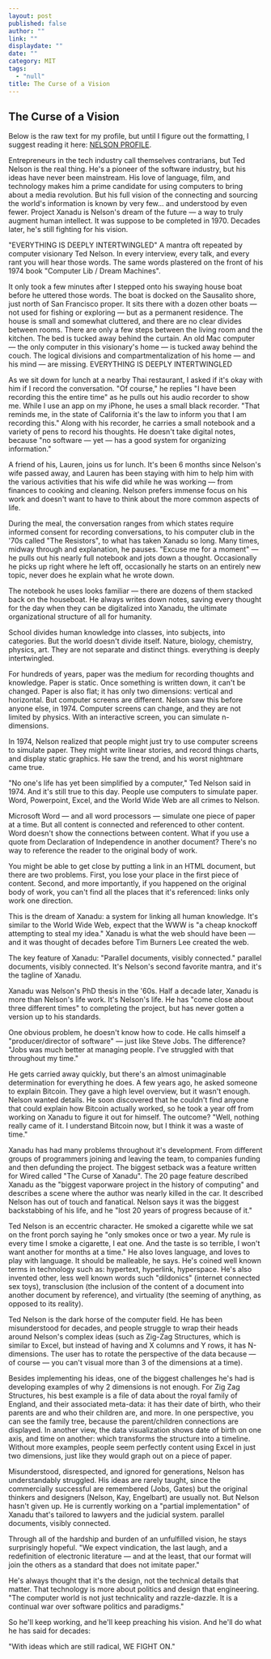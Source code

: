 ```yaml
---
layout: post
published: false
author: ""
link: ""
displaydate: ""
date: ""
category: MIT
tags: 
  - "null"
title: The Curse of a Vision
---
```



## The Curse of a Vision

Below is the raw text for my profile, but until I figure out the formatting, I suggest reading it here: [NELSON PROFILE](http://projects.kennethfriedman.org/nelson).

Entrepreneurs in the tech industry call themselves contrarians, but Ted Nelson is the real thing. He's a pioneer of the software industry, but his ideas have never been mainstream. His love of language, film, and technology makes him a prime candidate for using computers to bring about a media revolution. But his full vision of the connecting and sourcing the world's information is known by very few... and understood by even fewer. Project Xanadu is Nelson's dream of the future ― a way to truly augment human intellect. It was suppose to be completed in 1970. Decades later, he's still fighting for his vision.

"EVERYTHING IS DEEPLY INTERTWINGLED" A mantra oft repeated by computer visionary Ted Nelson. In every interview, every talk, and every rant you will hear those words. The same words plastered on the front of his 1974 book "Computer Lib / Dream Machines".

It only took a few minutes after I stepped onto his swaying house boat before he uttered those words. The boat is docked on the Sausalito shore, just north of San Francisco proper. It sits there with a dozen other boats ― not used for fishing or exploring ― but as a permanent residence. The house is small and somewhat cluttered, and there are no clear divides between rooms. There are only a few steps between the living room and the kitchen. The bed is tucked away behind the curtain. An old Mac computer ― the only computer in this visionary's home ― is tucked away behind the couch. The logical divisions and compartmentalization of his home ― and his mind ― are missing. EVERYTHING IS DEEPLY INTERTWINGLED

As we sit down for lunch at a nearby Thai restaurant, I asked if it's okay with him if I record the conversation. "Of course," he replies "I have been recording this the entire time" as he pulls out his audio recorder to show me. While I use an app on my iPhone, he uses a small black recorder. "That reminds me, in the state of California it's the law to inform you that I am recording this." Along with his recorder, he carries a small notebook and a variety of pens to record his thoughts. He doesn't take digital notes, because "no software ― yet ― has a good system for organizing information."

A friend of his, Lauren, joins us for lunch. It's been 6 months since Nelson's wife passed away, and Lauren has been staying with him to help him with the various activities that his wife did while he was working ― from finances to cooking and cleaning. Nelson prefers immense focus on his work and doesn't want to have to think about the more common aspects of life.

During the meal, the conversation ranges from which states require informed consent for recording conversations, to his computer club in the '70s called "The Resistors", to what has taken Xanadu so long. Many times, midway through and explanation, he pauses. "Excuse me for a moment" ― he pulls out his nearly full notebook and jots down a thought. Occasionally he picks up right where he left off, occasionally he starts on an entirely new topic, never does he explain what he wrote down.

The notebook he uses looks familiar ― there are dozens of them stacked back on the houseboat. He always writes down notes, saving every thought for the day when they can be digitalized into Xanadu, the ultimate organizational structure of all for humanity.

School divides human knowledge into classes, into subjects, into categories. But the world doesn't divide itself. Nature, biology, chemistry, physics, art. They are not separate and distinct things. everything is deeply intertwingled.

For hundreds of years, paper was the medium for recording thoughts and knowledge. Paper is static. Once something is written down, it can't be changed. Paper is also flat; it has only two dimensions: vertical and horizontal. But computer screens are different. Nelson saw this before anyone else, in 1974. Computer screens can change, and they are not limited by physics. With an interactive screen, you can simulate n-dimensions.

In 1974, Nelson realized that people might just try to use computer screens to simulate paper. They might write linear stories, and record things charts, and display static graphics. He saw the trend, and his worst nightmare came true.

"No one's life has yet been simplified by a computer," Ted Nelson said in 1974. And it's still true to this day. People use computers to simulate paper. Word, Powerpoint, Excel, and the World Wide Web are all crimes to Nelson.

Microsoft Word ― and all word processors ― simulate one piece of paper at a time. But all content is connected and referenced to other content. Word doesn't show the connections between content. What if you use a quote from Declaration of Independence in another document? There's no way to reference the reader to the original body of work.

You might be able to get close by putting a link in an HTML document, but there are two problems. First, you lose your place in the first piece of content. Second, and more importantly, if you happened on the original body of work, you can't find all the places that it's referenced: links only work one direction.

This is the dream of Xanadu: a system for linking all human knowledge. It's similar to the World Wide Web, expect that the WWW is "a cheap knockoff attempting to steal my idea." Xanadu is what the web should have been ― and it was thought of decades before Tim Burners Lee created the web. 

The key feature of Xanadu: "Parallel documents, visibly connected." parallel documents, visibly connected. It's Nelson's second favorite mantra, and it's the tagline of Xanadu.

Xanadu was Nelson's PhD thesis in the '60s. Half a decade later, Xanadu is more than Nelson's life work. It's Nelson's life. He has "come close about three different times" to completing the project, but has never gotten a version up to his standards.

One obvious problem, he doesn't know how to code. He calls himself a "producer/director of software" ― just like Steve Jobs. The difference? "Jobs was much better at managing people. I've struggled with that throughout my time."

He gets carried away quickly, but there's an almost unimaginable determination for everything he does. A few years ago, he asked someone to explain Bitcoin. They gave a high level overview, but it wasn't enough. Nelson wanted details. He soon discovered that he couldn't find anyone that could explain how Bitcoin actually worked, so he took a year off from working on Xanadu to figure it out for himself. The outcome? "Well, nothing really came of it. I understand Bitcoin now, but I think it was a waste of time."

Xanadu has had many problems throughout it's development. From different groups of programmers joining and leaving the team, to companies funding and then defunding the project. The biggest setback was a feature written for Wired called "The Curse of Xanadu". The 20 page feature described Xanadu as the "biggest vaporware project in the history of computing" and describes a scene where the author was nearly killed in the car. It described Nelson has out of touch and fanatical. Nelson says it was the biggest backstabbing of his life, and he "lost 20 years of progress because of it."

Ted Nelson is an eccentric character. He smoked a cigarette while we sat on the front porch saying he "only smokes once or two a year. My rule is every time I smoke a cigarette, I eat one. And the taste is so terrible, I won't want another for months at a time." He also loves language, and loves to play with language. It should be malleable, he says. He's coined well known terms in technology such as: hypertext, hyperlink, hyperspace.  He's also invented other, less well known words such "dildonics" (internet connected sex toys), transclusion (the inclusion of the content of a document into another document by reference), and virtuality (the seeming of anything, as opposed to its reality).

Ted Nelson is the dark horse of the computer field. He has been misunderstood for decades, and people struggle to wrap their heads around Nelson's complex ideas (such as Zig-Zag Structures, which is similar to Excel, but instead of having and X columns and Y rows, it has N-dimensions. The user has to rotate the perspective of the data because ― of course ― you can't visual more than 3 of the dimensions at a time).

Besides implementing his ideas, one of the biggest challenges he's had is developing examples of why 2 dimensions is not enough. For Zig Zag Structures, his best example is a file of data about the royal family of England, and their associated meta-data: it has their date of birth, who their parents are and who their children are, and more. In one perspective, you can see the family tree, because the parent/children connections are displayed. In another view, the data visualization shows date of birth on one axis, and time on another: which transforms the structure into a timeline. Without more examples, people seem perfectly content using Excel in just two dimensions, just like they would graph out on a piece of paper.

Misunderstood, disrespected, and ignored for generations, Nelson has understandably struggled. His ideas are rarely taught, since the commercially successful are remembered (Jobs, Gates) but the original thinkers and designers (Nelson, Kay, Engelbart) are usually not. But Nelson hasn't given up. He is currently working on a "partial implementation" of Xanadu that's tailored to lawyers and the judicial system. parallel documents, visibly connected.

Through all of the hardship and burden of an unfulfilled vision, he stays surprisingly hopeful. "We expect vindication, the last laugh, and a redefinition of electronic literature ― and at the least, that our format will join the others as a standard that does not imitate paper."

He's always thought that it's the design, not the technical details that matter. That technology is more about politics and design that engineering. "The computer world is not just technicality and razzle-dazzle. It is a continual war over software politics and paradigms."

So he'll keep working, and he'll keep preaching his vision. And he'll do what he has said for decades:

"With ideas which are still radical,
WE FIGHT ON."
